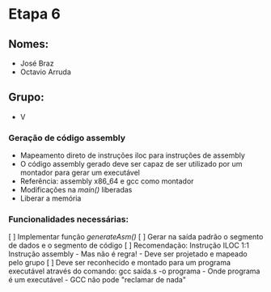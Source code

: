 # Etapa 6

## Nomes:
- José Braz
- Octavio Arruda

## Grupo: 
- V

### Geração de código assembly
- Mapeamento direto de instruções iloc para instruções de assembly
- O código assembly gerado deve ser capaz de ser utilizado por um montador para gerar um executável
- Referência: assembly x86_64 e gcc como montador
- Modificações na _main()_ liberadas
- Liberar a memória

### Funcionalidades necessárias: 
[ ] Implementar função _generateAsm()_
[ ] Gerar na saída padrão o segmento de dados e o segmento de código
[ ] Recomendação: Instrução ILOC 1:1 Instrução assembly
    - Mas não é regra!
    - Deve ser projetado e mapeado pelo grupo
[ ] Deve ser reconhecido e montado para um programa executável através do comando: gcc saida.s -o programa
    - Onde programa é um executável
    - GCC não pode "reclamar de nada"
